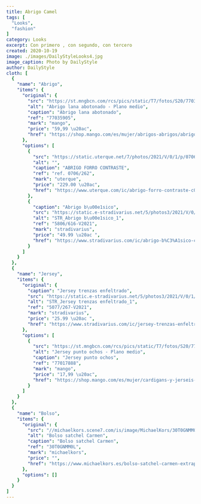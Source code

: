 ```yaml
---
title: Abrigo Camel
tags: [
  "Looks",
  "fashion"
]
category: Looks
excerpt: Con primero , con segundo, con tercero
created: 2020-10-19
image: ./images/DailyStyleLooks4.jpg
image_caption: Photo by DailyStyle
author: DailyStyle
cloth: [
  {
    "name": "Abrigo",
    "items": {
      "original": {
        "src": "https://st.mngbcn.com/rcs/pics/static/T7/fotos/S20/77035905_09_B.jpg?ts=1593455633662&imwidth=258&imdensity=1",
        "alt": "Abrigo lana abotonado - Plano medio",
        "caption": "Abrigo lana abotonado",
        "ref": "77035905",
        "mark": "mango",
        "price": "59,99 \u20ac",
        "href": "https://shop.mango.com/es/mujer/abrigos-abrigos/abrigo-lana-abotonado_77035905.html"
      },
      "options": [
        {
          "src": "https://static.uterque.net/7/photos/2021/V/0/1/p/0706/262/756/0706262756_2_5_4.jpg?t=1607679198430",
          "alt": "",
          "caption": "ABRIGO FORRO CONTRASTE",
          "ref": "ref. 0706/262",
          "mark": "uterque",
          "price": "229.00 \u20ac",
          "href": "https://www.uterque.com/ic/abrigo-forro-contraste-c0p9130754.html"
        },
        {
          "caption": "Abrigo b\u00e1sico",
          "src": "https://static.e-stradivarius.net/5/photos3/2021/V/0/1/p/5806/616/450/5806616450_2_4_2.jpg?t=1607965833852",
          "alt": "STR_Abrigo b\u00e1sico_1",
          "ref": "5806/616-V2021",
          "mark": "stradivarius",
          "price": "49.99 \u20ac ",
          "href": "https://www.stradivarius.com/ic/abrigo-b%C3%A1sico-c0p302033431.html?colorId=450"
        }
      ]
    }
  },
  {
    "name": "Jersey",
    "items": {
      "original": {
        "caption": "Jersey trenzas enfeltrado",
        "src": "https://static.e-stradivarius.net/5/photos3/2021/V/0/1/p/5077/267/008/5077267008_2_4_2.jpg?t=1607621540659",
        "alt": "STR_Jersey trenzas enfeltrado_1",
        "ref": "5077/267-V2021",
        "mark": "stradivarius",
        "price": "25.99 \u20ac ",
        "href": "https://www.stradivarius.com/ic/jersey-trenzas-enfeltrado-c0p302028561.html?colorId=008"
      },
      "options": [
        {
          "src": "https://st.mngbcn.com/rcs/pics/static/T7/fotos/S20/77017888_05_D8.jpg?ts=1598603621981&imwidth=194&imdensity=1",
          "alt": "Jersey punto ochos - Plano medio",
          "caption": "Jersey punto ochos",
          "ref": "77017888",
          "mark": "mango",
          "price": "17,99 \u20ac",
          "href": "https://shop.mango.com/es/mujer/cardigans-y-jerseis-jerseis/jersey-punto-ochos_77017888.html?c=05"
        }
      ]
    }
  },
  {
    "name": "Bolso",
    "items": {
      "original": {
        "src": "//michaelkors.scene7.com/is/image/MichaelKors/30T0GNMM0L-0001_1?wid=558&hei=748&op_sharpen=1&resMode=sharp2&qlt=90",
        "alt": "Bolso satchel Carmen",
        "caption": "Bolso satchel Carmen",
        "ref": "30T0GNMM0L",
        "mark": "michaelkors",
        "price": "",
        "href": "https://www.michaelkors.es/bolso-satchel-carmen-extrapeque%C3%B1o-de-piel-saffiano-con-tiras-decorativas/_/R-30T0GNMM0L"
      },
      "options": []
    }
  }
]
---
```

